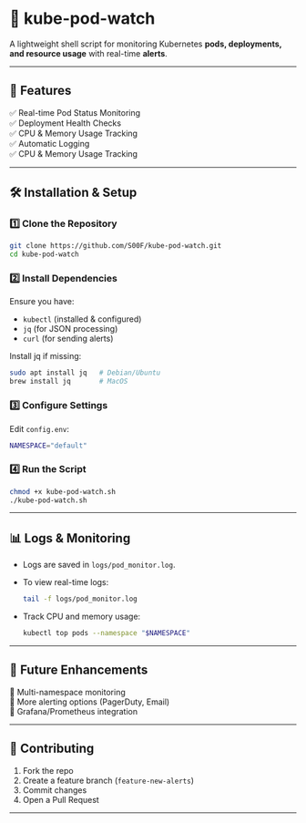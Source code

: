 # 🚀 kube-pod-watch

A lightweight shell script for monitoring Kubernetes **pods, deployments, and resource usage** with real-time **alerts**.

---

## 📌 Features
✅ Real-time Pod Status Monitoring  
✅ Deployment Health Checks  
✅ CPU & Memory Usage Tracking  
✅ Automatic Logging  
✅ CPU & Memory Usage Tracking  

---

## 🛠 Installation & Setup

### 1️⃣ Clone the Repository
```sh
git clone https://github.com/S00F/kube-pod-watch.git
cd kube-pod-watch
```

### 2️⃣ Install Dependencies
Ensure you have:
- `kubectl` (installed & configured)
- `jq` (for JSON processing)
- `curl` (for sending alerts)

Install jq if missing:
```sh
sudo apt install jq   # Debian/Ubuntu
brew install jq       # MacOS
```

### 3️⃣ Configure Settings
Edit `config.env`:
```sh
NAMESPACE="default"
```

### 4️⃣ Run the Script
```sh
chmod +x kube-pod-watch.sh
./kube-pod-watch.sh
```

---

## 📊 Logs & Monitoring

- Logs are saved in `logs/pod_monitor.log`.  
- To view real-time logs:
  ```sh
  tail -f logs/pod_monitor.log
  ```

- Track CPU and memory usage:
  ```sh
  kubectl top pods --namespace "$NAMESPACE"
  ```

---

## 📌 Future Enhancements
🔹 Multi-namespace monitoring  
🔹 More alerting options (PagerDuty, Email)  
🔹 Grafana/Prometheus integration  

---



## 🤝 Contributing
1. Fork the repo  
2. Create a feature branch (`feature-new-alerts`)  
3. Commit changes  
4. Open a Pull Request  

---
